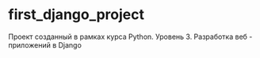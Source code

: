 # first_django_project
Проект созданный в рамках курса Python. Уровень 3. Разработка веб - приложений в Django
